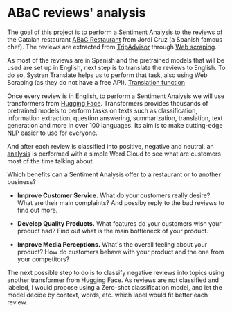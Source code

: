# ABaC reviews' analysis 

The goal of this project is to perform a Sentiment Analysis to the reviews of the Catalan restaurant [ABaC Restaurant](https://abacbarcelona.com/es/restaurante) from Jordi Cruz (a Spanish famous chef). The reviews are extracted from [TripAdvisor](https://www.tripadvisor.com/Restaurant_Review-g187497-d1074448-Reviews-ABaC-Barcelona_Catalonia.html) through [Web scraping](/webscraping.ipynb).

As most of the reviews are in Spanish and the pretrained models that will be used are set up in English, next step is to translate the reviews to English. To do so, Systran Translate helps us to perform that task, also using Web Scraping (as they do not have a free API). [Translation function](/translation.ipynb)

Once every review is in English, to perform a Sentiment Analysis we will use transformers from [Hugging Face](https://huggingface.co/). Transformers provides thousands of pretrained models to perform tasks on texts such as classification, information extraction, question answering, summarization, translation, text generation and more in over 100 languages. Its aim is to make cutting-edge NLP easier to use for everyone.

And after each review is classified into positive, negative and neutral, an [analysis](/ABaC_Sentiment_Analysis.ipynb) is performed with a simple Word Cloud to see what are customers most of the time talking about.

Which benefits can a Sentiment Analysis offer to a restaurant or to another business?

- **Improve Customer Service.** What do your customers really desire? What are their main complaints? And possiby reply to the bad reviews to find out more.

- **Develop Quality Products.** What features do your customers wish your product had? Find out what is the main bottleneck of your product.

- **Improve Media Perceptions.** What's the overall feeling about your product? How do customers behave with your product and the one from your competitors?

The next possible step to do is to classify negative reviews into topics using another transformer from Hugging Face. As reviews are not classified and labeled, I would propose using a Zero-shot classification model, and let the model decide by context, words, etc. which label would fit better each review. 